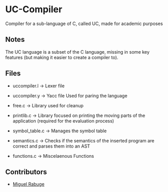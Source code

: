 # UC-Compiler
Compiler for a sub-language of C, called UC, made for academic purposes

## Notes
The UC language is a subset of the C language, missing in some key features (but making it easier to create a compiler to).


## Files
* uccompiler.l -> Lexer file 
* uccompiler.y -> Yacc file
Used for paring the language

* free.c -> Library used for cleanup

* printlib.c -> Library focused on printing the moving parts of the application (required for the evaluation process)

* symbol_table.c -> Manages the symbol table

* semantics.c -> Checks if the semantics of the inserted program are correct and parses them into an AST

* functions.c -> Miscelaenous Functions

## Contributors
* [Miguel Rabuge](https://github.com/MikeLrUC)
